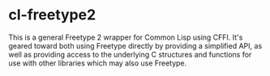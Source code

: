 cl-freetype2
============

This is a general Freetype 2 wrapper for Common Lisp using CFFI.  It's
geared toward both using Freetype directly by providing a simplified
API, as well as providing access to the underlying C structures and
functions for use with other libraries which may also use Freetype.
